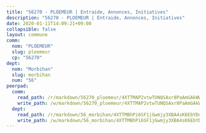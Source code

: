 ```yaml
---
title: "56270 - PLOEMEUR | Entraide, Annonces, Initiatives"
description: "56270 - PLOEMEUR | Entraide, Annonces, Initiatives"
date: 2020-01-11T14:09:21+09:00
collapsible: false
layout: commune
comm:
  nom: "PLOEMEUR"
  slug: ploemeur
  cp: "56270"
dept:
  nom: "Morbihan"
  slug: morbihan
  num: "56"
peerpad:
  comm:
    read_path: /r/markdown/56270_ploemeur/4XTTMAP2vtwTUNQSAxr8PaAmGAkWWEGBZwtyFyowy4EZyhYH9
    write_path: /w/markdown/56270_ploemeur/4XTTMAP2vtwTUNQSAxr8PaAmGAkWWEGBZwtyFyowy4EZyhYH9-K3TgUmhn4cyxAFr6uQ97gxWnMVvGmbUPX14FZ9XFPaR6qbE6Vhwog89GsuUB1JbLShuMfDV2fdMZ8hsJ3ZbDbuj7VxVJk8aQvaNZm1bJnpVj12qs8yK95iHKWQ8Vrhd6gQhXVsgf
  dept:
    read_path: /r/markdown/56_morbihan/4XTTMBhPi6SF1jGwmjy3XBA4sK6EbYDun44EYwF3irZ7aBa5U
    write_path: /w/markdown/56_morbihan/4XTTMBhPi6SF1jGwmjy3XBA4sK6EbYDun44EYwF3irZ7aBa5U-K3TgV3HyhWtqSpmJ2GGLPRtHigVTcxkFRVLMX5R66UyRAN55PNUQgmTNwaDuJmWps9EVWQzncDySYbA7Pg7qEdRXsayrZysPHK4HeKM3FG1U8vQvyUvaDoFo4L4Z8coFC71q4zES
---
```



